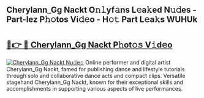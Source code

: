 ## Cherylann_Gg Nackt O𝚗𝚕yf𝚊ns L𝚎a𝚔ed N𝚞𝚍es - Part-lez P𝚑𝚘tos Vi𝚍𝚎o - H𝚘𝚝 Part L𝚎a𝚔s WUHUk

# <h2><a href="http://kfap5b.oniu.top/?m=Cherylann_Gg+Nackt">🔗👉 🔴 Cherylann_Gg Nackt P𝚑ot𝚘𝚜 V𝚒d𝚎o</a></h2>

[![Cherylann_Gg Nackt Nu𝚍e𝚜](https://i.imgur.com/0qMVB7G.gif)](http://kfap5b.oniu.top/?m=Cherylann_Gg+Nackt)
Online performer and digital artist Cherylann_Gg Nackt, famed for publishing dance and lifestyle tutorials through solo and collaborative dance acts and compact clips. Versatile stagehand Cherylann_Gg Nackt, known for their exceptional skills and accomplishments in supporting various aspects of live performances.  
